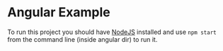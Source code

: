 Angular Example
=================================================

To run this project you should have [NodeJS](http://nodejs.org/) installed and use `npm start` from the command line (inside angular dir) to run it. 